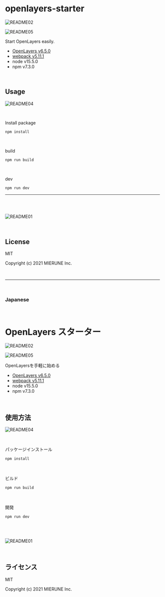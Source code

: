 # openlayers-starter

![README02](img/README02.png)

![README05](img/README05.png)

Start OpenLayers easily.  
- [OpenLayers v6.5.0](https://openlayers.org) 
- [webpack v5.11.1](https://webpack.js.org)  
- node v15.5.0
- npm v7.3.0

<br>

## Usage

![README04](img/README04.png)

<br>

Install package
```bash
npm install
```

<br>

build
```bash
npm run build
```

<br>

dev
```bash
npm run dev
```

---

<br>
<br>

![README01](img/README01.png)

<br>

## License
MIT

Copyright (c) 2021 MIERUNE Inc.

<br>

---

<br>

### Japanese

<br>

# OpenLayers スターター

![README02](img/README02.png)

![README05](img/README05.png)

OpenLayersを手軽に始める
- [OpenLayers v6.5.0](https://openlayers.org) 
- [webpack v5.11.1](https://webpack.js.org)  
- node v15.5.0
- npm v7.3.0

<br>

##  使用方法

![README04](img/README04.png)

<br>

パッケージインストール

```bash
npm install
```

<br>

ビルド

```bash
npm run build
```

<br>

開発

```bash
npm run dev
```

<br>
<br>

![README01](img/README01.png)

<br>

## ライセンス
MIT

Copyright (c) 2021 MIERUNE Inc.

<br>
